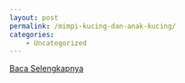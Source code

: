 ```yaml
---
layout: post
permalink: /mimpi-kucing-dan-anak-kucing/
categories:
    - Uncategorized
---
```


[Baca Selengkapnya](/10)